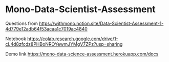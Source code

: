 # Mono-Data-Scientist-Assessment

Questions from https://withmono.notion.site/Data-Scientist-Assessment-1-4d779e12adb64f53acaa1c7019ac4840

Notebook https://colab.research.google.com/drive/1-cL4d8zfcdz8PHBoNROYewmJYMgV7ZPz?usp=sharing

Demo link https://mono-data-science-assessment.herokuapp.com/docs

